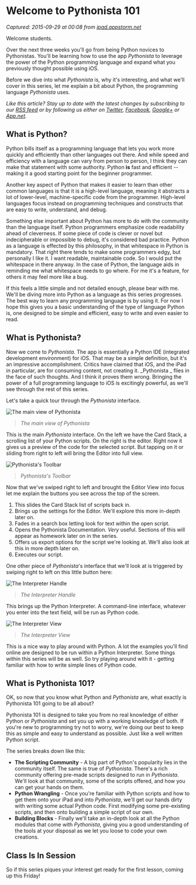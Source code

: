 # Welcome to Pythonista 101

_Captured: 2015-09-29 at 00:08 from [ipad.appstorm.net](http://ipad.appstorm.net/how-to/utilities/welcome-to-pythonista-101/)_

Welcome students.

Over the next three weeks you'll go from being Python novices to Pythonistas. You'll be learning how to use the app _Pythonista_ to leverage the power of the Python programming language and expand what you previously thought possible using iOS.

Before we dive into what _Pythonista_ is, why it's interesting, and what we'll cover in this series, let me explain a bit about Python, the programming language _Pythonista_ uses.

_Like this article? Stay up to date with the latest changes by subscribing to our [RSS feed](http://feeds2.feedburner.com/ipadappstorm) or by following us either on [Twitter](https://twitter.com/ipadappstorm), [Facebook](http://facebook.com/ipadappstorm), [Google+](https://plus.google.com/100501393336992877365/posts) or [App.net](https://alpha.app.net/ipadappstorm)._

## What is Python?

Python bills itself as a programming language that lets you work more quickly and efficiently than other languages out there. And while speed and efficiency with a language can vary from person to person, I think they can make that statement with some authority. Python **is** fast and efficient -- making it a good starting point for the beginner programmer.

Another key aspect of Python that makes it easier to learn than other common languages is that it is a high-level language, meaning it abstracts a lot of lower-level, machine-specific code from the programmer. High-level languages focus instead on programming techniques and constructs that are easy to write, understand, and debug.

Something else important about Python has more to do with the community than the language itself. Python programmers emphasize code readability ahead of cleverness. If some piece of code is clever or novel but indecipherable or impossible to debug, it's considered bad practice. Python as a language is effected by this philosophy, in that whitespace in Python is mandatory. That right there tends to make some programmers edgy, but personally I like it. I want readable, maintainable code. So I would put the whitespace in there anyway. In the case of Python, the language aids in reminding me what whitespace needs to go where. For me it's a feature, for others it may feel more like a bug.

If this feels a little simple and not detailed enough, please bear with me. We'll be diving more into Python as a language as this series progresses. The best way to learn any programming language is by using it. For now I hope this gives you a basic understanding of the type of language Python is, one designed to be simple and efficient, easy to write and even easier to read.

## What is Pythonista?

Now we come to _Pythonista_. The app is essentially a Python IDE (integrated development environment) for iOS. That may be a simple definition, but it's an impressive accomplishment. Critics have claimed that iOS, and the iPad in particular, are for consuming content, not creating it. _Pythonista _ flies in the face of such thoughts. And I think it proves them wrong. Bringing the power of a full programming language to iOS is excitingly powerful, as we'll see through the rest of this series.

Let's take a quick tour through the _Pythonista_ interface.

![The main view of Pythonista](http://cdn.appstorm.net/ipad.appstorm.net/authors/zachlebar2/130523-Welcome-to-Pythonista-101-Screenshots1.jpg)

> _The main view of Pythonista_

This is the main _Pythonista_ interface. On the left we have the Card Stack, a scrolling list of your Python scripts. On the right is the editor. Right now it gives us a preview of the code for the selected script. But tapping on it or sliding from right to left will bring the Editor into full view.

![Pythonista's Toolbar](http://cdn.appstorm.net/ipad.appstorm.net/authors/zachlebar2/130523-Welcome-to-Pythonista-101-Screenshots2.jpg)

> _Pythonista's Toolbar_

Now that we've swiped right to left and brought the Editor View into focus let me explain the buttons you see across the top of the screen.

  1. This slides the Card Stack list of scripts back in.
  2. Brings up the settings for the Editor. We'll explore this more in-depth later on.
  3. Fades in a search box letting look for text within the open script.
  4. Opens the Pythonista Documentation. _Very_ useful. Sections of this will appear as homework later on in the series.
  5. Offers us export options for the script we're looking at. We'll also look at this in more depth later on.
  6. Executes our script.

One other piece of _Pythonista_'s interface that we'll look at is triggered by swiping right to left on this little button here:

![The Interpreter Handle](http://cdn.appstorm.net/ipad.appstorm.net/authors/zachlebar2/130523-Welcome-to-Pythonista-101-Screenshots3.jpg)

> _The Interpreter Handle_

This brings up the Python Interpreter. A command-line interface, whatever you enter into the text field, will be run as Python code.

![The Interpreter View](http://cdn.appstorm.net/ipad.appstorm.net/authors/zachlebar2/130523-Welcome-to-Pythonista-101-Screenshots4.jpg)

> _The Interpreter View_

This is a nice way to play around with Python. A lot the examples you'll find online are designed to be run within a Python Interpreter. Some things within this series will be as well. So try playing around with it - getting familiar with how to write simple lines of Python code.

## What is Pythonista 101?

OK, so now that you know what Python and _Pythonista_ are, what exactly is Pythonista 101 going to be all about?

Pythonista 101 is designed to take you from no real knowledge of either Python or _Pythonista_ and set you up with a working knowledge of both. If you're new to programming try not to worry, we're doing our best to keep this as simple and easy to understand as possible. Just like a well written Python script.

The series breaks down like this:

  * **The Scripting Community** - A big part of Python's popularity lies in the community itself. The same is true of _Pythonista_. There's a rich community offering pre-made scripts designed to run in _Pythonista_. We'll look at that community, some of the scripts offered, and how you can get your hands on them.
  * **Python Wrangling** - Once you're familiar with Python scripts and how to get them onto your iPad and into _Pythonista_, we'll get our hands dirty with writing some actual Python code. First modifying some pre-existing scripts, and then onto building a simple script of our own.
  * **Building Blocks** - Finally we'll take an in-depth look at all the Python modules that come with _Pythonista_, giving you a good understanding of the tools at your disposal as we let you loose to code your own creations.

## Class Is In Session

So if this series piques your interest get ready for the first lesson, coming up this Friday!
